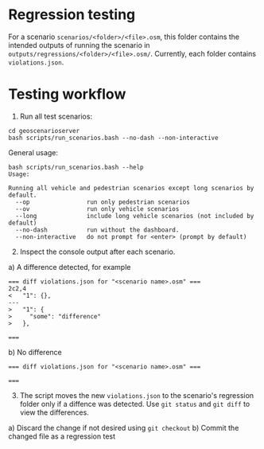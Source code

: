 # Regression testing

For a scenario `scenarios/<folder>/<file>.osm`, this folder contains the intended outputs of running the scenario in `outputs/regressions/<folder>/<file>.osm/`. Currently, each folder contains `violations.json`.

# Testing workflow

1. Run all test scenarios:
```
cd geoscenarioserver
bash scripts/run_scenarios.bash --no-dash --non-interactive
```

General usage:
```
bash scripts/run_scenarios.bash --help
Usage: 

Running all vehicle and pedestrian scenarios except long scenarios by default.
  --op                run only pedestrian scenarios
  --ov                run only vehicle scenarios
  --long              include long vehicle scenarios (not included by default)
  --no-dash           run without the dashboard.
  --non-interactive   do not prompt for <enter> (prompt by default)
```


2. Inspect the console output after each scenario.

a) A difference detected, for example
```
=== diff violations.json for "<scenario name>.osm" ===
2c2,4
<   "1": {},
---
>   "1": {
>     "some": "difference"
>   },

===
```

b) No difference
```
=== diff violations.json for "<scenario name>.osm" ===

===
```

3. The script moves the new `violations.json` to the scenario's regression folder only if a diffence was detected. 
Use `git status` and `git diff` to view the differences.

a) Discard the change if not desired using `git checkout`
b) Commit the changed file as a regression test
